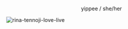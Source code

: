 <p align="center"> yippee
  /
she/her </p>

![rina-tennoji-love-live](https://github.com/sweetlysunny/sweetlysunny/assets/157447069/dc65f1bf-de1c-45c0-b0fa-ed5f72039486)

